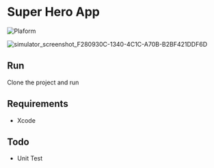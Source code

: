 

# Super Hero App

![Plaform](https://img.shields.io/badge/platform-iOS-2886FD.svg)

![simulator_screenshot_F280930C-1340-4C1C-A70B-B2BF421DDF6D](https://user-images.githubusercontent.com/5541569/216968224-59272b98-9bd0-4977-ad34-97f2656a0017.png)

## Run

Clone the project and run

## Requirements

* Xcode


## Todo

* Unit Test
